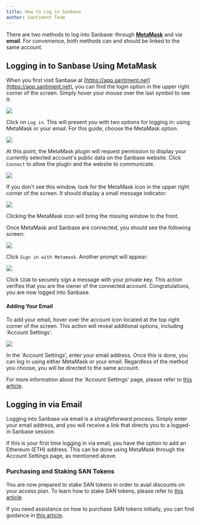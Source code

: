 ```yaml
---
title: How to Log in Sanbase
author: Santiment Team
---
```


There are two methods to log into Sanbase: through [**MetaMask**](https://metamask.io/) and via **email**. For convenience, both methods can and should be linked to the same account. 

## Logging in to Sanbase Using MetaMask

When you first visit Sanbase at [https://app.santiment.net](https://app.santiment.net), you can find the login option in the upper right corner of the screen. Simply hover your mouse over the last symbol to see it:

![](13_login.png)

Click on `Log in`. This will present you with two options for logging in: using MetaMask or your email. For this guide, choose the MetaMask option.

![](25_login_choice.png)

At this point, the MetaMask plugin will request permission to display your currently selected account's public data on the Sanbase website. Click `Connect` to allow the plugin and the website to communicate.

![](26_metamask_seperate.png)

If you don't see this window, look for the MetaMask icon in the upper right corner of the screen. It should display a small message indicator:

![](14_mm.png)

Clicking the MetaMask icon will bring the missing window to the front.

Once MetaMask and Sanbase are connected, you should see the following screen:

![](28_metamask_connected.png)

Click `Sign in with Metamask`. Another prompt will appear:

![](29_metamask_signin.png)

Click `SIGN` to securely sign a message with your private key. This action verifies that you are the owner of the connected account. Congratulations, you are now logged into Sanbase.

#### Adding Your Email 

To add your email, hover over the account icon located at the top right corner of the screen. This action will reveal additional options, including 'Account Settings'. 

![](09_account_menu.png) 

In the 'Account Settings', enter your email address. Once this is done, you can log in using either MetaMask or your email. Regardless of the method you choose, you will be directed to the same account. 

For more information about the 'Account Settings' page, please refer to [this article](/sanbase/account-settings).

## Logging in via Email

Logging into Sanbase via email is a straightforward process. Simply enter your email address, and you will receive a link that directs you to a logged-in Sanbase session. 

If this is your first time logging in via email, you have the option to add an Ethereum (ETH) address. This can be done using MetaMask through the Account Settings page, as mentioned above. 

### Purchasing and Staking SAN Tokens

You are now prepared to stake SAN tokens in order to avail discounts on your access plan. To learn how to stake SAN tokens, please refer to [this article](/san-tokens/connect-a-wallet-to-the-sanbase-account). 

If you need assistance on how to purchase SAN tokens initially, you can find guidance in [this article](/san-tokens/how-to-buy-san).

